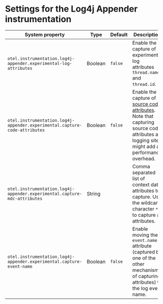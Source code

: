 # Settings for the Log4j Appender instrumentation

| System property                                                                   | Type    | Default | Description                                                                                                                                   |
|-----------------------------------------------------------------------------------|---------|---------|-----------------------------------------------------------------------------------------------------------------------------------------------|
| `otel.instrumentation.log4j-appender.experimental-log-attributes`                 | Boolean | `false` | Enable the capture of experimental log attributes `thread.name` and `thread.id`.                                                              |
| `otel.instrumentation.log4j-appender.experimental.capture-code-attributes`        | Boolean | `false` | Enable the capture of [source code attributes]. Note that capturing source code attributes at logging sites might add a performance overhead. |
| `otel.instrumentation.log4j-appender.experimental.capture-mdc-attributes`         | String  |         | Comma separated list of context data attributes to capture. Use the wildcard character `*` to capture all attributes.                         |
| `otel.instrumentation.log4j-appender.experimental.capture-event-name`             | Boolean | `false` | Enable moving the `event.name` attribute (captured by one of the other mechanisms of capturing attributes) to the log event name.             |

[source code attributes]: https://github.com/open-telemetry/semantic-conventions/blob/main/docs/general/attributes.md#source-code-attributes

